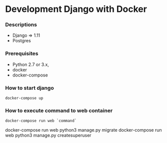 # Development Django with Docker

### Descriptions
* Django => 1.11
* Postgres

### Prerequisites
* Python 2.7 or 3.x,
* docker
* docker-compose

### How to start django
```
docker-compose up
```

### How to execute command to web container 
```
docker-compose run web `command`
```

docker-compose run web python3 manage.py migrate
docker-compose run web python3 manage.py createsuperuser